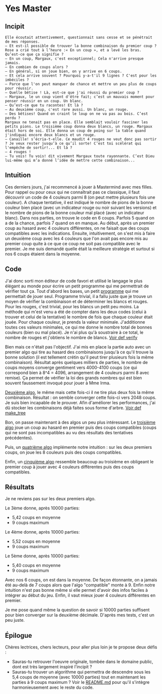Yes Master
==========

Incipit
-------

```Je lui donnai les explications le plus claires possible sur les nombreuses combinaisons, quatre couleurs différentes, une couleur doublée ou triplée, les pions blancs et rouges. 
Elle écoutait attentivement, questionnait sans cesse et se pénétrait de mes réponses.
— Et est-il possible de trouver la bonne combinaison du premier coup ? Rose a crié tout à l’heure :« En un coup », et a levé les bras. Qu’est-ce que ça signifie ?
— En un coup, Margaux, c'est exceptionnel; Cela n'arrive presque jamais.
— En combien de coups alors ?
— En général, si on joue bien, on y arrive en 6 coups.
— Et cela arrive souvent ? Pourquoi y-a-t'il 9 lignes ? C'est pour les imbéciles ?
— Parce que l'on peut manquer de chance et mettre un peu plus de coups pour réussir.
— Quelle bêtise ! Là, est-ce que j'ai réussi du premier coup ?
— Margaux, le un coup vient d'être fait; c’est un mauvais moment pour penser réussir en un coup. Un blanc.
— Qu’est-ce que tu racontes! Et là ?
— Au deuxième coup, c'est rare aussi. Un blanc, un rouge.
— Des bêtises! Quand on craint le loup on ne va pas au bois. C’est perdu ? 
Margaux ne tenait pas en place. Elle semblait vouloir fasciner les petits pions. Le troisième coup donna deux blancs, un rouge. Margaux était hors de soi. Elle donna un coup de poing sur la table quand j'indiquai encore deux blancs et un rouge.
— Canaille! s’écria-t-elle. Ce maudit 4 rouges ne veut donc pas sortir ? Je veux rester jusqu’à ce qu’il sorte! C’est toi scélérat qui l'empêche de sortir!... Et là ?
— 4 rouges !
— Tu vois! Tu vois! dit vivement Margaux toute rayonnante. C’est Dieu lui-même qui m’a donné l’idée de mettre cette combinaison...
```

Intuition
---------
Ces derniers jours, j'ai recommencé à jouer à Mastermind avec mes filles.
Pour rappel ou pour ceux qui ne connaîtrait pas ce classique, il faut découvrir un code de 4 couleurs parmi 8 (on peut mettre plusieurs fois une couleur). A chaque tentative, il est indiqué le nombre de pions de la bonne couleur bien placé (avec un indicateur rouge ou noir suivant les versions) et le nombre de pions de la bonne couleur mal placé (avec un indicateur blanc).
Dans nos parties, on trouve le code en 6 coups. Parfois 5 quand on a de la chance, parfois 7 quand on en manque.
Au début, après un premier coup au hasard avec 4 couleurs différentes, on ne faisait que des coups compatibles avec les indications. Ensuite, intuitivement, on s'est mis à faire un deuxième coup avec les 4 couleurs que l'on avait pas encore mis au premier coup quite à ce que ce coup ne soit pas compatible avec le premier. Je me suis demandé quelle était la meilleure stratégie et surtout si nos 6 coups étaient dans la moyenne.

Code
-------
J'ai donc sorti mon éditeur de code favori et utilisé le langage le plus élégant au monde pour écrire un petit programme qui me permettrait de vérifier tout ça. Tout d'abord les bases, un petit [programme](https://github.com/matteli/yesmaster/blob/master/yesmaster/yesmaster.py) qui me permettait de jouer seul. Programme trivial, il a fallu juste que je trouve un moyen de vérifier la combinaison et de déterminer les blancs et rouges.
Pour les rouges, c'est trivial, pour les blancs un petit peu moins. La méthode qui m'est venu a été de compter dans les deux codes (celui à trouver et celui de la tentative) le nombre de fois que chaque couleur était jouée. Pour chaque couleur, je prends la valeur minimale. J'additionne toutes ces valeurs minimales, ce qui me donne le nombre total de bonnes couleurs (bien ou mal placé). Je n'ai plus qu'à soustraire à ce total, le nombre de rouges et j'obtiens le nombre de blancs. [Voir def verify](https://github.com/matteli/yesmaster/blob/master/yesmaster/utils.py)

Bien mais ce n'était pas l'objectif. J'ai mis en place la partie auto avec un premier algo qui tire au hasard des combinaisons jusqu'à ce qu'il trouve la bonne solution (il est tellement crétin qu'il peut tirer plusieurs fois la même combinaison). Résultat après quelques milliers de parties, le nombre de coups moyens converge gentiment vers 4000-4100 coups (ce qui correspond bien à 8^4 = 4096, arrangement de 4 couleurs parmi 8 avec remise). Ça permet de vérifier la loi des grands nombres qui est bien souvent faussement invoqué pour jouer à Mme Irma.

[Deuxième algo](https://github.com/matteli/yesmaster/blob/master/yesmaster/algo/random_no_repeat.py), le même mais cette fois-ci il ne tire plus deux fois la même combinaison. Résultat : on semble converger cette fois-ci vers 2048 coups. Je suis bien incapable de le prouver. Afin d'améliorer les performances, j'ai dû stocker les combinaisons déjà faites sous forme d'arbre. [Voir def make_tree](https://github.com/matteli/yesmaster/blob/master/yesmaster/utils.py)

Bon, on passe maintenant à des algos un peu plus intéressant. Le [troisième algo](https://github.com/matteli/yesmaster/blob/master/yesmaster/algo/compatible.py) joue un coup au hasard en premier puis des coups compatibles (coups qui ne sont pas incompatibles au vu des résultats des tentatives précédentes).

Puis, un [quatrième algo](https://github.com/matteli/yesmaster/blob/master/yesmaster/algo/compatible_8in2.py) implémente notre intuition : sur les deux premiers coups, on joue les 8 couleurs puis des coups compatibles.

Enfin, un [cinquième algo](https://github.com/matteli/yesmaster/blob/master/yesmaster/algo/compatible_4in1.py) ressemble beaucoup au troisième en obligeant le premier coup à jouer avec 4 couleurs différentes puis des coups compatibles.

Résultats
-------------
Je ne reviens pas sur les deux premiers algo.

Le 3ème donne, après 10000 parties:
- 5,42 coups en moyenne
- 9 coups maximum

Le 4ème donne, après 10000 parties:
- 5,52 coups en moyenne
- 9 coups maximum

Le 5ème donne, après 10000 parties:
- 5,40 coups en moyenne
- 9 coups maximum

Avec nos 6 coups, on est dans la moyenne. De façon étonnante, on a jamais été au-delà de 7 coups alors que l'algo "compatible" monte à 9. Enfin notre intuition n'est pas bonne même si elle permet d'avoir des infos faciles à intégrer au début du jeu. Enfin, il vaut mieux jouer 4 couleurs différentes en premier.

Je me pose quand même la question de savoir si 10000 parties suffisent pour bien converger sur la deuxième décimale. D'après mes tests, c'est un peu juste.

Épilogue
--------
Chères lectrices, chers lecteurs, pour aller plus loin je te propose deux défis :
- Sauras-tu retrouver l'oeuvre originale, tombée dans le domaine public, dont est très largement inspiré l'incipit ?
- Sauras-tu trouver un algorithme qui permettra de descendre sous les 5,4 coups de moyenne (avec 10000 parties) tout en maintenant les parties à 9 coups maximum ? Voir le [README.md](https://github.com/matteli/yesmaster/blob/master/README.md) pour qu'il s'intègre harmonieusement avec le reste du code.